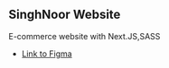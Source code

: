 ## SinghNoor Website
  E-commerce website with Next.JS,SASS
  - [Link to Figma](https://www.figma.com/file/6fLgtzqtC8vUFDHSgLNKli/SinghNoor?type=design&node-id=205%3A61&mode=design&t=T0wFXlltN0ZtsgE6-1)
